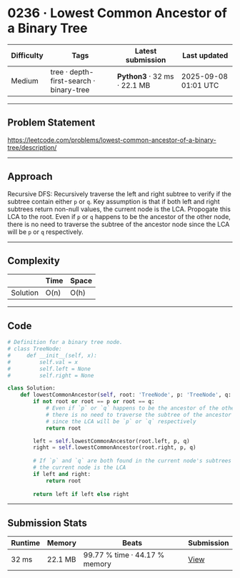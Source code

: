 # 0236 · Lowest Common Ancestor of a Binary Tree

| Difficulty | Tags | Latest submission | Last updated |
| --- | --- | --- | --- |
| Medium | tree · depth-first-search · binary-tree | **Python3** · 32 ms · 22.1 MB | 2025-09-08 01:01 UTC |

---

## Problem Statement
https://leetcode.com/problems/lowest-common-ancestor-of-a-binary-tree/description/

---

## Approach
Recursive DFS: Recursively traverse the left and right subtree to verify if the subtree contain either `p` or `q`. Key assumption is that if both left and right subtrees return non-null values, the current node is the LCA. Propogate this LCA to the root. Even if `p` or `q` happens to be the ancestor of the other node, there is no need to traverse the subtree of the ancestor node since the LCA will be `p` or `q` respectively.

---

## Complexity
| | Time | Space |
|---|---|---|
| Solution | O(n) | O(h) |

---

## Code

```python
# Definition for a binary tree node.
# class TreeNode:
#     def __init__(self, x):
#         self.val = x
#         self.left = None
#         self.right = None

class Solution:
    def lowestCommonAncestor(self, root: 'TreeNode', p: 'TreeNode', q: 'TreeNode') -> 'TreeNode':
        if not root or root == p or root == q:
            # Even if `p` or `q` happens to be the ancestor of the other node,
            # there is no need to traverse the subtree of the ancestor node
            # since the LCA will be `p` or `q` respectively
            return root

        left = self.lowestCommonAncestor(root.left, p, q)
        right = self.lowestCommonAncestor(root.right, p, q)
        
        # If `p` and `q` are both found in the current node's subtrees
        # the current node is the LCA
        if left and right:
            return root
        
        return left if left else right


```

---

## Submission Stats
| Runtime | Memory | Beats | Submission |
| --- | --- | --- | --- |
| 32 ms | 22.1 MB | 99.77 % time · 44.17 % memory | [View](https://leetcode.com/problems/lowest-common-ancestor-of-a-binary-tree/submissions/1763200291/) |
